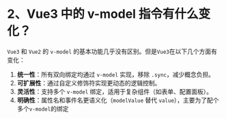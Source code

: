 # 2、Vue3 中的 v-model 指令有什么变化？

`Vue3` 和 `Vue2` 的 `v-model` 的基本功能几乎没有区别。但是`Vue3`在以下几个方面有变化：

1. **统一性**：所有双向绑定均通过 `v-model` 实现，移除 `.sync`，减少概念负担。
2. **可扩展性**：通过自定义修饰符实现更动态的逻辑控制。
3. **灵活性**：支持多个 `v-model` 绑定，适用于复杂组件（如表单、配置面板）。
4. **明确性**：属性名和事件名更语义化（`modelValue` 替代 `value`），主要为了配个多个`v-model`的绑定
